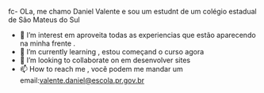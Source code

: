 fc- OLa,  me chamo Daniel Valente e sou um estudnt de um colégio estadual de São Mateus do Sul
- 👀  I’m interest em aproveita todas as experiencias que estão aparecendo na minha frente .
- 🌱 I’m currently learning , estou começand o curso agora
- 💞️ I’m looking to collaborate on  em desenvolver sites  
- 📫 How to reach me , você podem me mandar um email:valente.daniel@escola.pr.gov.br

